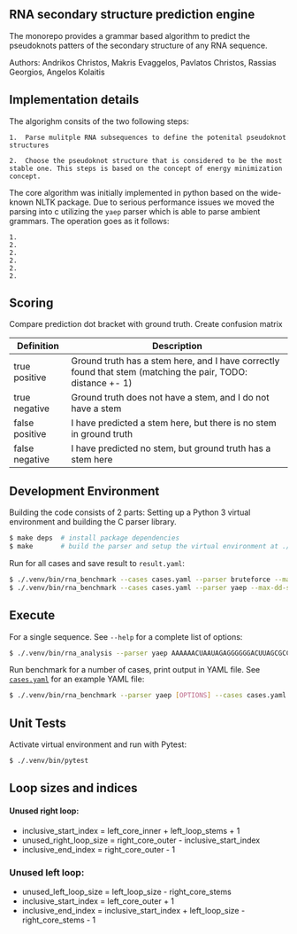 RNA secondary structure prediction engine
-----------------------------------------

The monorepo provides a grammar based algorithm to  predict the   pseudoknots patters of the secondary structure of any RNA sequence.

Authors: Andrikos Christos, Makris Evaggelos, Pavlatos Christos, Rassias Georgios, Angelos Kolaitis

Implementation details
----------------------

The algorighm consits of the two following steps:

    1.  Parse mulitple RNA subsequences to define the potenital pseudoknot structures

    2.  Choose the pseudoknot structure that is considered to be the most stable one. This steps is based on the concept of energy minimization concept.


The core algorithm was initially implemented in python based on the wide-known NLTK package. Due to serious performance issues we moved the parsing into c utilizing the `yaep` parser which is able to parse ambient grammars. The operation goes as it follows:

    1.
    2.
    2.
    2.
    2.
    2.


## Scoring

Compare prediction dot bracket with ground truth. Create confusion matrix

| Definition     | Description                                                                                                 |
| -------------- | ----------------------------------------------------------------------------------------------------------- |
| true positive  | Ground truth has a stem here, and I have correctly found that stem (matching the pair, TODO: distance +- 1) |
| true negative  | Ground truth does not have a stem, and I do not have a stem                                                 |
| false positive | I have predicted a stem here, but there is no stem in ground truth                                          |
| false negative | I have predicted no stem, but ground truth has a stem here                                                  |

## Development Environment

Building the code consists of 2 parts: Setting up a Python 3 virtual environment and building the C parser library.

```bash
$ make deps  # install package dependencies
$ make       # build the parser and setup the virtual environment at ./.venv
```

Run for all cases and save result to `result.yaml`:

```bash
$ ./.venv/bin/rna_benchmark --cases cases.yaml --parser bruteforce --max-dd-size 2 --max-stem-allow-smaller 1 --allow-ug --prune-early > result.json
$ ./.venv/bin/rna_benchmark --cases cases.yaml --parser yaep --max-dd-size 2 --max-stem-allow-smaller 1 --allow-ug --prune-early > result.json
```

## Execute

For a single sequence. See `--help` for a complete list of options:

```bash
$ ./.venv/bin/rna_analysis --parser yaep AAAAAACUAAUAGAGGGGGGACUUAGCGCCCCCCAAACCGUAACCCC
```

Run benchmark for a number of cases, print output in YAML file. See [`cases.yaml`](./cases.yaml) for an example YAML file:

```bash
$ ./.venv/bin/rna_benchmark --parser yaep [OPTIONS] --cases cases.yaml > results.yaml
```

## Unit Tests

Activate virtual environment and run with Pytest:

```bash
$ ./.venv/bin/pytest
```

## Loop sizes and indices

#### Unused right loop:
- inclusive_start_index = left_core_inner + left_loop_stems + 1
- unused_right_loop_size = right_core_outer - inclusive_start_index
- inclusive_end_index = right_core_outer - 1

### Unused left loop:
- unused_left_loop_size = left_loop_size - right_core_stems
- inclusive_start_index = left_core_outer + 1
- inclusive_end_index = inclusive_start_index + left_loop_size - right_core_stems - 1
